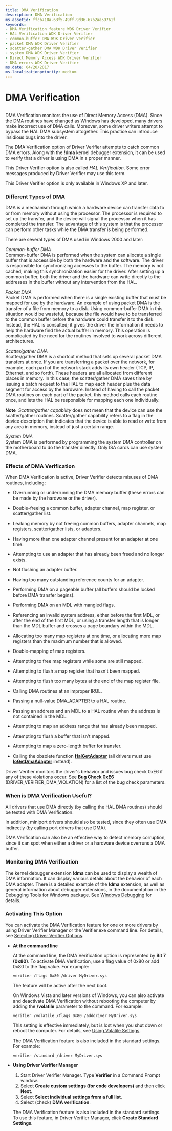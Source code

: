 ```yaml
---
title: DMA Verification
description: DMA Verification
ms.assetid: ffcb718a-63f5-49ff-9d36-67b2aa59761f
keywords:
- DMA Verification feature WDK Driver Verifier
- HAL Verification WDK Driver Verifier
- common-buffer DMA WDK Driver Verifier
- packet DMA WDK Driver Verifier
- scatter-gather DMA WDK Driver Verifier
- system DMA WDK Driver Verifier
- Direct Memory Access WDK Driver Verifier
- DMA errors WDK Driver Verifier
ms.date: 04/20/2017
ms.localizationpriority: medium
---
```


# DMA Verification


## <span id="ddk_dma_verification_tools"></span><span id="DDK_DMA_VERIFICATION_TOOLS"></span>


DMA Verification monitors the use of Direct Memory Access (DMA). Since the DMA routines have changed as Windows has developed, many drivers make incorrect use of DMA calls. Moreover, some driver writers attempt to bypass the HAL DMA subsystem altogether. This practice can introduce insidious bugs into the driver.

The DMA Verification option of Driver Verifier attempts to catch common DMA errors. Along with the **!dma** kernel debugger extension, it can be used to verify that a driver is using DMA in a proper manner.

This Driver Verifier option is also called *HAL Verification*. Some error messages produced by Driver Verifier may use this term.

This Driver Verifier option is only available in Windows XP and later.

### <span id="different_types_of_dma"></span><span id="DIFFERENT_TYPES_OF_DMA"></span>Different Types of DMA

DMA is a mechanism through which a hardware device can transfer data to or from memory without using the processor. The processor is required to set up the transfer, and the device will signal the processor when it has completed the transfer. The advantage of this system is that the processor can perform other tasks while the DMA transfer is being performed.

There are several types of DMA used in Windows 2000 and later:

<span id="Common-buffer_DMA"></span><span id="common-buffer_dma"></span><span id="COMMON-BUFFER_DMA"></span>*Common-buffer DMA*  
Common-buffer DMA is performed when the system can allocate a single buffer that is accessible by both the hardware and the software. The driver is responsible for synchronizing accesses to the buffer. The memory is not cached, making this synchronization easier for the driver. After setting up a common buffer, both the driver and the hardware can write directly to the addresses in the buffer without any intervention from the HAL.

<span id="Packet_DMA"></span><span id="packet_dma"></span><span id="PACKET_DMA"></span>*Packet DMA*  
Packet DMA is performed when there is a single existing buffer that must be mapped for use by the hardware. An example of using packet DMA is the transfer of a file from memory to a disk. Using common-buffer DMA in this situation would be wasteful, because the file would have to be transferred to the common buffer before the hardware could transfer it to the disk. Instead, the HAL is consulted; it gives the driver the information it needs to help the hardware find the actual buffer in memory. This operation is complicated by the need for the routines involved to work across different architectures.

<span id="Scatter_gather_DMA"></span><span id="scatter_gather_dma"></span><span id="SCATTER_GATHER_DMA"></span>*Scatter/gather DMA*  
Scatter/gather DMA is a shortcut method that sets up several packet DMA transfers at once. If you are transferring a packet over the network, for example, each part of the network stack adds its own header (TCP, IP, Ethernet, and so forth). These headers are all allocated from different places in memory. In this case, the scatter/gather DMA saves time by issuing a batch request to the HAL to map each header plus the data segment for access by the hardware. Instead of having to call the packet DMA routines on each part of the packet, this method calls each routine once, and lets the HAL be responsible for mapping each one individually.

**Note**  *Scatter/gather capability* does not mean that the device can use the scatter/gather routines. Scatter/gather capability refers to a flag in the device description that indicates that the device is able to read or write from any area in memory, instead of just a certain range.

 

<span id="System_DMA"></span><span id="system_dma"></span><span id="SYSTEM_DMA"></span>*System DMA*  
System DMA is performed by programming the system DMA controller on the motherboard to do the transfer directly. Only ISA cards can use system DMA.

### <span id="effects_of_dma_verification"></span><span id="EFFECTS_OF_DMA_VERIFICATION"></span>Effects of DMA Verification

When DMA Verification is active, Driver Verifier detects misuses of DMA routines, including:

-   Overrunning or underrunning the DMA memory buffer (these errors can be made by the hardware or the driver).

-   Double-freeing a common buffer, adapter channel, map register, or scatter/gather list.

-   Leaking memory by not freeing common buffers, adapter channels, map registers, scatter/gather lists, or adapters.

-   Having more than one adapter channel present for an adapter at one time.

-   Attempting to use an adapter that has already been freed and no longer exists.

-   Not flushing an adapter buffer.

-   Having too many outstanding reference counts for an adapter.

-   Performing DMA on a pageable buffer (all buffers should be locked before DMA transfer begins).

-   Performing DMA on an MDL with mangled flags.

-   Referencing an invalid system address, either before the first MDL, or after the end of the first MDL, or using a transfer length that is longer than the MDL buffer and crosses a page boundary within the MDL.

-   Allocating too many map registers at one time, or allocating more map registers than the maximum number that is allowed.

-   Double-mapping of map registers.

-   Attempting to free map registers while some are still mapped.

-   Attempting to flush a map register that hasn't been mapped.

-   Attempting to flush too many bytes at the end of the map register file.

-   Calling DMA routines at an improper IRQL.

-   Passing a null-value DMA\_ADAPTER to a HAL routine.

-   Passing an address and an MDL to a HAL routine when the address is not contained in the MDL.

-   Attempting to map an address range that has already been mapped.

-   Attempting to flush a buffer that isn't mapped.

-   Attempting to map a zero-length buffer for transfer.

-   Calling the obsolete function [**HalGetAdapter**](https://msdn.microsoft.com/library/windows/hardware/ff546596) (all drivers must use [**IoGetDmaAdapter**](https://msdn.microsoft.com/library/windows/hardware/ff549220) instead).

Driver Verifier monitors the driver's behavior and issues bug check 0xE6 if any of these violations occur. See [**Bug Check 0xE6**](https://msdn.microsoft.com/library/windows/hardware/ff560341) (DRIVER\_VERIFIER\_DMA\_VIOLATION) for a list of the bug check parameters.

### <span id="when_is_dma_verification_useful_"></span><span id="WHEN_IS_DMA_VERIFICATION_USEFUL_"></span>When is DMA Verification Useful?

All drivers that use DMA directly (by calling the HAL DMA routines) should be tested with DMA Verification.

In addition, miniport drivers should also be tested, since they often use DMA indirectly (by calling port drivers that use DMA).

DMA Verification can also be an effective way to detect memory corruption, since it can spot when either a driver or a hardware device overruns a DMA buffer.

### <span id="monitoring_dma_verification"></span><span id="MONITORING_DMA_VERIFICATION"></span>Monitoring DMA Verification

The kernel debugger extension **!dma** can be used to display a wealth of DMA information. It can display various details about the behavior of each DMA adapter. There is a detailed example of the **!dma** extension, as well as general information about debugger extensions, in the documentation in the Debugging Tools for Windows package. See [Windows Debugging](https://msdn.microsoft.com/library/windows/hardware/ff551063) for details.

### <span id="activating_this_option"></span><span id="ACTIVATING_THIS_OPTION"></span>Activating This Option

You can activate the DMA Verification feature for one or more drivers by using Driver Verifier Manager or the Verifier.exe command line. For details, see [Selecting Driver Verifier Options](selecting-driver-verifier-options.md).

-   **At the command line**

    At the command line, the DMA Verification option is represented by **Bit 7 (0x80)**. To activate DMA Verification, use a flag value of 0x80 or add 0x80 to the flag value. For example:

    ```
    verifier /flags 0x80 /driver MyDriver.sys
    ```

    The feature will be active after the next boot.

    On Windows Vista and later versions of Windows, you can also activate and deactivate DMA Verification without rebooting the computer by adding the **/volatile** parameter to the command. For example:

    ```
    verifier /volatile /flags 0x80 /adddriver MyDriver.sys
    ```

    This setting is effective immediately, but is lost when you shut down or reboot the computer. For details, see [Using Volatile Settings](using-volatile-settings.md).

    The DMA Verification feature is also included in the standard settings. For example:

    ```
    verifier /standard /driver MyDriver.sys
    ```

-   **Using Driver Verifier Manager**

    1.  Start Driver Verifier Manager. Type **Verifier** in a Command Prompt window.
    2.  Select **Create custom settings (for code developers)** and then click **Next**.
    3.  Select **Select individual settings from a full list**.
    4.  Select (check) **DMA verification**.

    The DMA Verification feature is also included in the standard settings. To use this feature, in Driver Verifier Manager, click **Create Standard Settings**.

 

 





